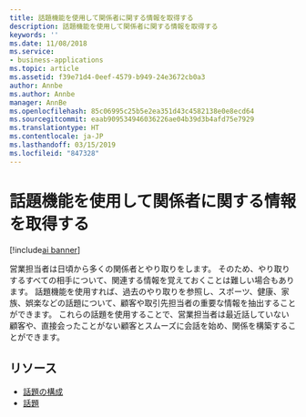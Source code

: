 ```yaml
---
title: 話題機能を使用して関係者に関する情報を取得する
description: 話題機能を使用して関係者に関する情報を取得する
keywords: ''
ms.date: 11/08/2018
ms.service:
- business-applications
ms.topic: article
ms.assetid: f39e71d4-0eef-4579-b949-24e3672cb0a3
author: Annbe
ms.author: Annbe
manager: AnnBe
ms.openlocfilehash: 85c06995c25b5e2ea351d43c4582138e0e8ecd64
ms.sourcegitcommit: eaab909534946036226ae04b39d3b4afd75e7929
ms.translationtype: HT
ms.contentlocale: ja-JP
ms.lasthandoff: 03/15/2019
ms.locfileid: "847328"
---
```

# <a name="never-forget-that-detail-about-your-stakeholder-with-talking-points"></a>話題機能を使用して関係者に関する情報を取得する

[!include[ai banner](../includes/ai.md)] 

営業担当者は日頃から多くの関係者とやり取りをします。 そのため、やり取りするすべての相手について、関連する情報を覚えておくことは難しい場合もあります。 話題機能を使用すれば、過去のやり取りを参照し、スポーツ、健康、家族、娯楽などの話題について、顧客や取引先担当者の重要な情報を抽出することができます。 これらの話題を使用することで、営業担当者は最近話していない顧客や、直接会ったことがない顧客とスムーズに会話を始め、関係を構築することができます。 

## <a name="resources"></a>リソース

- [話題の構成](https://docs.microsoft.com/dynamics365/ai/sales/configure-enable-dynamics-365-ai-sales#configure-talking-points)
- [話題](https://docs.microsoft.com/dynamics365/ai/sales/talking-points)
